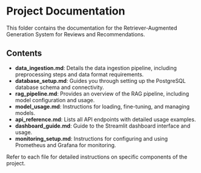
# Project Documentation

This folder contains the documentation for the Retriever-Augmented Generation System for Reviews and Recommendations.

## Contents

- **data_ingestion.md**: Details the data ingestion pipeline, including preprocessing steps and data format requirements.
- **database_setup.md**: Guides you through setting up the PostgreSQL database schema and connectivity.
- **rag_pipeline.md**: Provides an overview of the RAG pipeline, including model configuration and usage.
- **model_usage.md**: Instructions for loading, fine-tuning, and managing models.
- **api_reference.md**: Lists all API endpoints with detailed usage examples.
- **dashboard_guide.md**: Guide to the Streamlit dashboard interface and usage.
- **monitoring_setup.md**: Instructions for configuring and using Prometheus and Grafana for monitoring.

Refer to each file for detailed instructions on specific components of the project.
